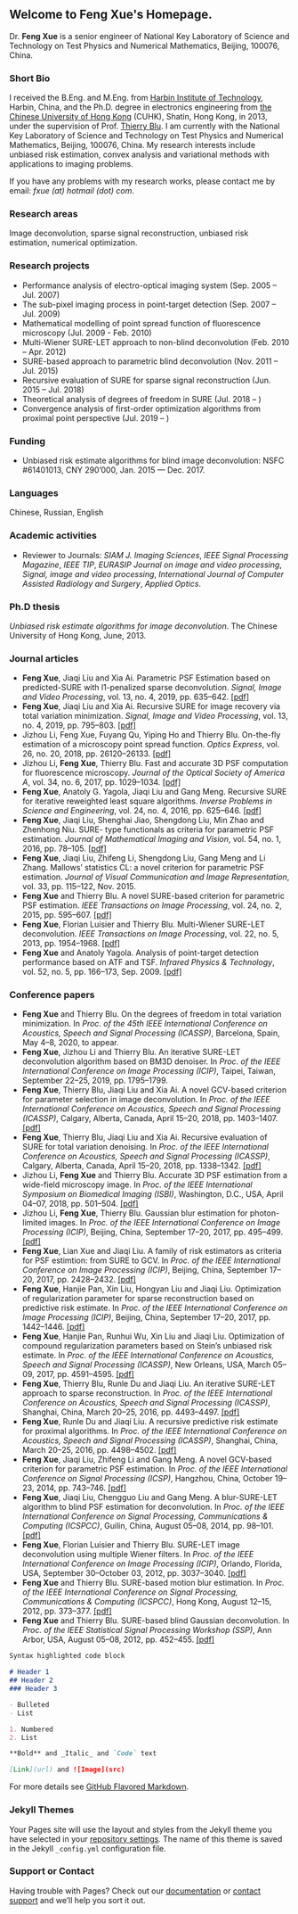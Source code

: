 ## Welcome to Feng Xue's Homepage.

Dr. **Feng Xue** is a senior engineer of National Key Laboratory of Science and Technology on Test Physics and Numerical Mathematics, Beijing, 100076, China.

### Short Bio
I received the B.Eng. and M.Eng. from <a href="http://www.hit.edu.cn">Harbin Institute of Technology</a>, Harbin, China, and the Ph.D. degree in electronics engineering from <a href="http://www.cuhk.edu.hk">the Chinese University of Hong Kong</a> (CUHK), Shatin, Hong Kong, in 2013, under the supervision of Prof. <a href="http://www.ee.cuhk.edu.hk/~tblu/monsite/phps/">Thierry Blu</a>. I am currently with the National Key Laboratory of Science and Technology on Test Physics and Numerical Mathematics, Beijing, 100076, China. My research interests include unbiased risk estimation, convex analysis and variational methods with applications to imaging problems.

If you have any problems with my research works, please contact me by email: _fxue (at) hotmail (dot) com_.

### Research areas

Image deconvolution, sparse signal reconstruction, unbiased risk estimation, numerical optimization.

### Research projects
- Performance analysis of electro-optical imaging system (Sep. 2005 – Jul. 2007)
- The sub-pixel imaging process in point-target detection (Sep. 2007 – Jul. 2009)
- Mathematical modelling of point spread function of fluorescence microscopy (Jul. 2009 - Feb. 2010)
- Multi-Wiener SURE-LET approach to non-blind deconvolution (Feb. 2010 – Apr. 2012)
- SURE-based approach to parametric blind deconvolution (Nov. 2011 – Jul. 2015)
- Recursive evaluation of SURE for sparse signal reconstruction (Jun. 2015 – Jul. 2018)
- Theoretical analysis of degrees of freedom in SURE (Jul. 2018 –  )
- Convergence analysis of first-order optimization algorithms from proximal point perspective (Jul. 2019 –  )

### Funding
- Unbiased risk estimate algorithms for blind image deconvolution: NSFC #61401013, CNY 290’000, Jan. 2015 — Dec. 2017.

### Languages
Chinese, Russian, English

### Academic activities
- Reviewer to Journals: _SIAM J. Imaging Sciences_, _IEEE Signal Processing Magazine_, _IEEE TIP_, _EURASIP Journal on image and video processing_, _Signal, image and video processing_, _International Journal of Computer Assisted Radiology and Surgery_, _Applied Optics_.

### Ph.D thesis
_Unbiased risk estimate algorithms for image deconvolution_. The Chinese University of Hong Kong, June, 2013.

### Journal articles

- **Feng Xue**, Jiaqi Liu and Xia Ai. Parametric PSF Estimation based on predicted-SURE with l1-penalized sparse deconvolution. _Signal, Image and Video Processing_, vol. 13, no. 4, 2019, pp. 635–642.  <a href="/sivp_psf_l1_2019.pdf">[pdf]</a>
- **Feng Xue**, Jiaqi Liu and Xia Ai. Recursive SURE for image recovery via total variation minimization. _Signal, Image and Video Processing_, vol. 13, no. 4, 2019, pp. 795–803. <a href="/sivp_tv_min_2019.pdf">[pdf]</a>
- Jizhou Li, Feng Xue, Fuyang Qu, Yiping Ho and Thierry Blu. On-the-fly estimation of a microscopy point spread function. _Optics Express_, vol. 26, no. 20, 2018, pp. 26120–26133. <a href="/optics_express_2018.pdf">[pdf]</a>
- Jizhou Li, **Feng Xue**, Thierry Blu. Fast and accurate 3D PSF computation for fluorescence microscopy. _Journal of the Optical Society of America A_, vol. 34, no. 6, 2017, pp. 1029–1034. <a href="/josaa_2017_published.pdf">[pdf]</a>
- **Feng Xue**, Anatoly G. Yagola, Jiaqi Liu and Gang Meng. Recursive SURE for iterative reweighted least square algorithms. _Inverse Problems in Science and Engineering_, vol. 24, no. 4, 2016, pp. 625–646. <a href="/ipse_irls_2016.pdf">[pdf]</a>
- **Feng Xue**, Jiaqi Liu, Shenghai Jiao, Shengdong Liu, Min Zhao and Zhenhong Niu. SURE- type functionals as criteria for parametric PSF estimation. _Journal of Mathematical Imaging and Vision_, vol. 54, no. 1, 2016, pp. 78–105. <a href="/jmiv_published_2016.pdf">[pdf]</a>
- **Feng Xue**, Jiaqi Liu, Zhifeng Li, Shengdong Liu, Gang Meng and Li Zhang. Mallows’ statistics CL: a novel criterion for parametric PSF estimation. _Journal of Visual Communication and Image Representation_, vol. 33, pp. 115–122, Nov. 2015.
- **Feng Xue** and Thierry Blu. A novel SURE-based criterion for parametric PSF estimation. _IEEE Transactions on Image Processing_, vol. 24, no. 2, 2015, pp. 595–607. <a href="/tip_2015.pdf">[pdf]</a>
- **Feng Xue**, Florian Luisier and Thierry Blu. Multi-Wiener SURE-LET deconvolution. _IEEE Transactions on Image Processing_, vol. 22, no. 5, 2013, pp. 1954–1968. <a href="/tip_2013.pdf">[pdf]</a>
- **Feng Xue** and Anatoly Yagola. Analysis of point-target detection performance based on ATF and TSF. _Infrared Physics & Technology_, vol. 52, no. 5, pp. 166–173, Sep. 2009. <a href="/infrared_2009.pdf">[pdf]</a>

### Conference papers
- **Feng Xue** and Thierry Blu. On the degrees of freedom in total variation minimization. In _Proc. of the 45th IEEE International Conference on Acoustics, Speech and Signal Processing (ICASSP)_, Barcelona, Spain, May 4–8, 2020, to appear.
- **Feng Xue**, Jizhou Li and Thierry Blu. An iterative SURE-LET deconvolution algorithm based on BM3D denoiser. In _Proc. of the IEEE International Conference on Image Processing (ICIP)_, Taipei, Taiwan, September 22–25, 2019, pp. 1795–1799.
- **Feng Xue**, Thierry Blu, Jiaqi Liu and Xia Ai. A novel GCV-based criterion for parameter selection in image deconvolution. In _Proc. of the IEEE International Conference on Acoustics, Speech and Signal Processing (ICASSP)_, Calgary, Alberta, Canada, April 15–20, 2018, pp. 1403–1407.  <a href="/icassp_2018_tv.pdf">[pdf]</a> 
- **Feng Xue**, Thierry Blu, Jiaqi Liu and Xia Ai. Recursive evaluation of SURE for total variation denoising. In _Proc. of the IEEE International Conference on Acoustics, Speech and Signal Processing (ICASSP)_, Calgary, Alberta, Canada, April 15–20, 2018, pp. 1338–1342. <a href="/icassp_2018_tv.pdf">[pdf]</a> 
- Jizhou Li, **Feng Xue** and Thierry Blu. Accurate 3D PSF estimation from a wide-field microscopy image. In _Proc. of the IEEE International Symposium on Biomedical Imaging (ISBI)_, Washington, D.C., USA, April 04–07, 2018, pp. 501–504.  <a href="/isbi_2018_micro.pdf">[pdf]</a> 
- Jizhou Li, **Feng Xue**, Thierry Blu. Gaussian blur estimation for photon-limited images. In _Proc. of the IEEE International Conference on Image Processing (ICIP)_, Beijing, China, September 17–20, 2017, pp. 495–499.   <a href="/isbi_2018_micro.pdf">[pdf]</a> 
- **Feng Xue**, Lian Xue and Jiaqi Liu. A family of risk estimators as criteria for PSF estimtion: from SURE to GCV. In _Proc. of the IEEE International Conference on Image Processing (ICIP)_, Beijing, China, September 17–20, 2017, pp. 2428–2432.  <a href="/icip_2017_psf.pdf">[pdf]</a> 
- **Feng Xue**, Hanjie Pan, Xin Liu, Hongyan Liu and Jiaqi Liu. Optimization of regularization parameter for sparse reconstruction based on predictive risk estimate. In _Proc. of the IEEE International Conference on Image Processing (ICIP)_, Beijing, China, September 17–20, 2017, pp. 1442–1446.  <a href="/icip_2017_admm.pdf">[pdf]</a> 
- **Feng Xue**, Hanjie Pan, Runhui Wu, Xin Liu and Jiaqi Liu. Optimization of compound regularization parameters based on Stein’s unbiased risk estimate. In _Proc. of the IEEE International Conference on Acoustics, Speech and Signal Processing (ICASSP)_, New Orleans, USA, March 05–09, 2017, pp. 4591–4595.  <a href="/icassp_2018_tv.pdf">[pdf]</a> 
- **Feng Xue**, Thierry Blu, Runle Du and Jiaqi Liu. An iterative SURE-LET approach to sparse reconstruction. In _Proc. of the IEEE International Conference on Acoustics, Speech and Signal Processing (ICASSP)_, Shanghai, China, March 20–25, 2016, pp. 4493–4497. <a href="/icspcc_2014.pdf">[pdf]</a>
- **Feng Xue**, Runle Du and Jiaqi Liu. A recursive predictive risk estimate for proximal algorithms. In _Proc. of the IEEE International Conference on Acoustics, Speech and Signal Processing (ICASSP)_, Shanghai, China, March 20–25, 2016, pp. 4498–4502. <a href="/icspcc_2014.pdf">[pdf]</a>
- **Feng Xue**, Jiaqi Liu, Zhifeng Li and Gang Meng. A novel GCV-based criterion for parametric PSF estimation. In _Proc. of the IEEE International Conference on Signal Processing (ICSP)_, Hangzhou, China, October 19–23, 2014, pp. 743–746. <a href="/icspcc_2014.pdf">[pdf]</a>
- **Feng Xue**, Jiaqi Liu, Chengguo Liu and Gang Meng. A blur-SURE-LET algorithm to blind PSF estimation for deconvolution. In _Proc. of the IEEE International Conference on Signal Processing, Communications & Computing (ICSPCC)_, Guilin, China, August 05–08, 2014, pp. 98–101. <a href="/icspcc_2014.pdf">[pdf]</a>
- **Feng Xue**, Florian Luisier and Thierry Blu. SURE-LET image deconvolution using multiple Wiener filters. In _Proc. of the IEEE International Conference on Image Processing (ICIP)_, Orlando, Florida, USA, September 30–October 03, 2012, pp. 3037–3040. <a href="/icip_2012.pdf">[pdf]</a> 
- **Feng Xue** and Thierry Blu. SURE-based motion blur estimation. In _Proc. of the IEEE International Conference on Signal Processing, Communications & Computing (ICSPCC)_, Hong Kong, August 12–15, 2012, pp. 373–377. <a href="/icspcc_2012.pdf">[pdf]</a> 
- **Feng Xue** and Thierry Blu. SURE-based blind Gaussian deconvolution. In _Proc. of the IEEE Statistical Signal Processing Workshop (SSP)_, Ann Arbor, USA, August 05–08, 2012, pp. 452–455.  <a href="/ssp_2012.pdf">[pdf]</a> 

```markdown
Syntax highlighted code block

# Header 1
## Header 2
### Header 3

- Bulleted
- List

1. Numbered
2. List

**Bold** and _Italic_ and `Code` text

[Link](url) and ![Image](src)
```

For more details see [GitHub Flavored Markdown](https://guides.github.com/features/mastering-markdown/).

### Jekyll Themes

Your Pages site will use the layout and styles from the Jekyll theme you have selected in your [repository settings](https://github.com/fxue1983/fxue.github.io/settings). The name of this theme is saved in the Jekyll `_config.yml` configuration file.

### Support or Contact

Having trouble with Pages? Check out our [documentation](https://help.github.com/categories/github-pages-basics/) or [contact support](https://github.com/contact) and we’ll help you sort it out.


